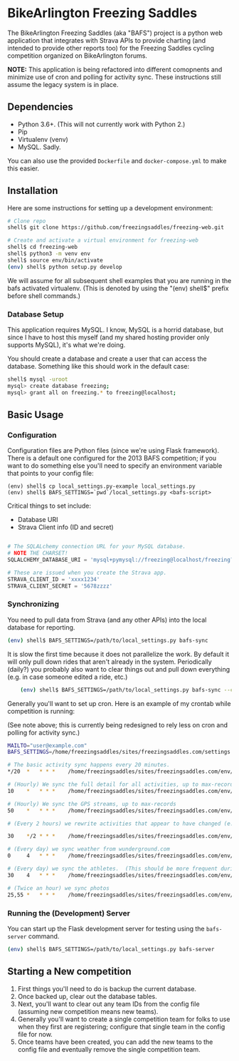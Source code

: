 # BikeArlington Freezing Saddles

The BikeArlington Freezing Saddles (aka "BAFS") project is a python web application that integrates with Strava APIs to
provide charting (and intended to provide other reports too) for the Freezing Saddles cycling competition organized
on BikeArlington forums.

**NOTE:** This application is being refactored into different comopnents and minimize use of cron and polling for activity sync.  These instructions still assume the legacy system is in place. 

## Dependencies

* Python 3.6+.  (This will not currently work with Python 2.)
* Pip
* Virtualenv (venv)
* MySQL.  Sadly.

You can also use the provided `Dockerfile` and `docker-compose.yml` to make this easier.

## Installation

Here are some instructions for setting up a development environment:

```bash
# Clone repo
shell$ git clone https://github.com/freezingsaddles/freezing-web.git

# Create and activate a virtual environment for freezing-web
shell$ cd freezing-web
shell$ python3 -m venv env
shell$ source env/bin/activate
(env) shell$ python setup.py develop 
```

We will assume for all subsequent shell examples that you are running in the bafs activated virtualenv.  (This is denoted by using
the "(env) shell$" prefix before shell commands.)    

### Database Setup

This application requires MySQL.  I know, MySQL is a horrid database, but since I have to host this myself (and my shared hosting
provider only supports MySQL), it's what we're doing.

You should create a database and create a user that can access the database.  Something like this should work in the default case:

```bash
shell$ mysql -uroot
mysql> create database freezing;
mysql> grant all on freezing.* to freezing@localhost;
```

## Basic Usage

### Configuration

Configuration files are Python files (since we're using Flask framework).  There is a default one configured for the 2013 BAFS competition;
if you want to do something else you'll need to specify an environment variable that points to your config file:

	(env) shell$ cp local_settings.py-example local_settings.py
	(env) shell$ BAFS_SETTINGS=`pwd`/local_settings.py <bafs-script>

Critical things to set include:
* Database URI
* Strava Client info (ID and secret)

```python

# The SQLALchemy connection URL for your MySQL database.
# NOTE THE CHARSET!
SQLALCHEMY_DATABASE_URI = 'mysql+pymysql://freezing@localhost/freezing?charset=utf8mb4&binary_prefix=true'

# These are issued when you create the Strava app.
STRAVA_CLIENT_ID = 'xxxx1234'
STRAVA_CLIENT_SECRET = '5678zzzz'
```

### Synchronizing

You need to pull data from Strava (and any other APIs) into the local database for reporting.

```bash
(env) shell$ BAFS_SETTINGS=/path/to/local_settings.py bafs-sync
```

It is slow the first time because it does not parallelize the work.  By default it will only pull down rides that aren't
already in the system.  Periodically (daily?) you probably also want to clear things out and pull down everything (e.g. in
case someone edited a ride, etc.)

```bash
	(env) shell$ BAFS_SETTINGS=/path/to/local_settings.py bafs-sync --clear
```

Generally you'll want to set up cron.  Here is an example of my crontab while competition is running:

(See note above; this is currently being redesigned to rely less on cron and polling for activity sync.)
```bash
MAILTO="user@example.com"
BAFS_SETTINGS=/home/freezingsaddles/sites/freezingsaddles.com/settings.cfg

# The basic activity sync happens every 20 minutes.
*/20  *   * * *    /home/freezingsaddles/sites/freezingsaddles.com/env/bin/bafs-sync --quiet

# (Hourly) We sync the full detail for all activities, up to max-records
10    *   * * *    /home/freezingsaddles/sites/freezingsaddles.com/env/bin/bafs-sync-detail --quiet --max-records=800

# (Hourly) We sync the GPS streams, up to max-records
50    *   * * *    /home/freezingsaddles/sites/freezingsaddles.com/env/bin/bafs-sync-streams --quiet --max-records=800

# (Every 2 hours) we rewrite activities that appear to have changed (e.g. if an activity was trimmed, renamed, etc.)

30    */2 * * *    /home/freezingsaddles/sites/freezingsaddles.com/env/bin/bafs-sync --rewrite --quiet

# (Every day) we sync weather from wunderground.com
0     4   * * *    /home/freezingsaddles/sites/freezingsaddles.com/env/bin/bafs-sync-weather --quiet

# (Every day) we sync the athletes.  (This should be more frequent during registration period.)
30    4   * * *    /home/freezingsaddles/sites/freezingsaddles.com/env/bin/bafs-sync-athletes --quiet

# (Twice an hour) we sync photos
25,55 *   * * *    /home/freezingsaddles/sites/freezingsaddles.com/env/bin/bafs-sync-photos --quiet
```

### Running the (Development) Server

You can start up the Flask development server for testing using the `bafs-server` command.

```bash
(env) shell$ BAFS_SETTINGS=/path/to/local_settings.py bafs-server
```


## Starting a New competition

1. First things you'll need to do is backup the current database.
2. Once backed up, clear out the database tables.
3. Next, you'll want to clear out any team IDs from the config file (assuming new competition means new teams).
4. Generally you'll want to create a single competition team for folks to use when they first are registering; configure that single team in the config file for now.
5. Once teams have been created, you can add the new teams to the config file and eventually remove the single competition team.
